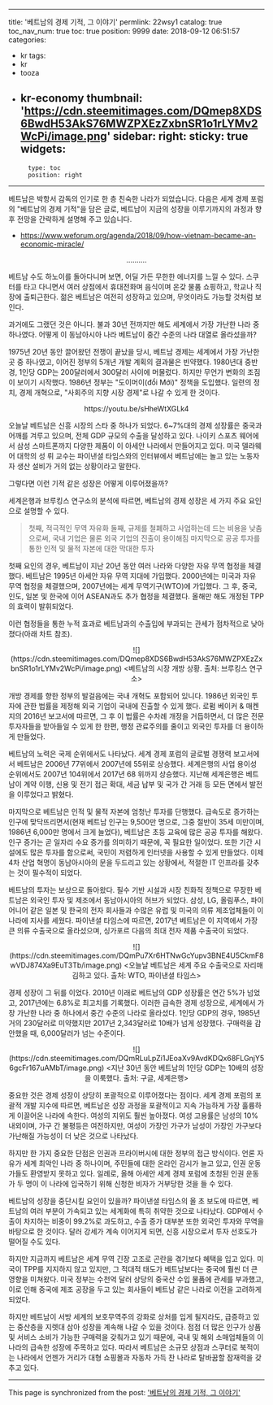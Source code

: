 
---
title: '베트남의 경제 기적, 그 이야기'
permlink: 22wsy1
catalog: true
toc_nav_num: true
toc: true
position: 9999
date: 2018-09-12 06:51:57
categories:
- kr
tags:
- kr
- tooza
- kr-economy
thumbnail: 'https://cdn.steemitimages.com/DQmep8XDS6BwdH53AkS76MWZPXEzZxbnSR1o1rLYMv2WcPi/image.png'
sidebar:
    right:
        sticky: true
widgets:
    -
        type: toc
        position: right
---


베트남은 박항서 감독의 인기로  한 층 친숙한 나라가 되었습니다.  다음은 세계 경제 포럼의 "베트남의 경제 기적"을 담은 글로, 베트남이 지금의 성장을 이루기까지의 과정과 향후 전망을 간략하게 설명해 주고 있습니다. 

- https://www.weforum.org/agenda/2018/09/how-vietnam-became-an-economic-miracle/

<center>
..........
</center>

베트남 수도 하노이를 돌아다니며 보면, 어딜 가든 무한한 에너지를 느낄 수 있다. 스쿠터를 타고 다니면서 여러 상점에서 휴대전화며 음식이며 온갖 물품 쇼핑하고, 학교나 직장에 출퇴근한다. 젊은 베트남은 여전히 성장하고 있으며, 무엇이라도 가능할 것처럼 보인다.  

과거에도 그랬던 것은 아니다. 불과 30년 전까지만 해도 세계에서 가장 가난한 나라 중 하나였다. 어떻게 이 동남아시아 나라 베트남이 중간 수준의 나라 대열로 올라섰을까? 

1975년 20년 동안 끌어왔던 전쟁이 끝났을 당시, 베트남 경제는 세계에서 가장 가난한 곳 중 하나였고, 이어진 정부의 5개년 개발 계획의 결과물은 빈약했다. 1980년대 중반경, 1인당 GDP는 200달러에서 300달러 사이에 머물렀다. 하지만 무언가 변화의 조짐이 보이기 시작했다. 1986년 정부는 "도이머이(đổi Mới)" 정책을 도입했다. 일련의 정치, 경제 개혁으로, "사회주의 지향 시장 경제"로 나갈 수 있게 한 것이다.  

<center>
https://youtu.be/sHheWtXGLk4
</center>

오늘날 베트남은 신흥 시장의  스타 중 하나가 되었다. 6~7%대의 경제 성장률은 중국과 어깨를 겨루고 있으며, 전체 GDP 규모의 수출을 달성하고 있다. 나이키 스포츠 웨어에서 삼성 스마트폰까지 다양한 제품이 이 아세안 나라에서 만들어지고 있다. 미국 델라웨어 대학의 성 뤼 교수는 파이낸셜 타임스와의 인터뷰에서 베트남에는 놀고 있는 노동자자 생산 설비가 거의 없는 상황이라고 말한다. 

그렇다면 이런 기적 같은 성장은 어떻게 이루어졌을까?  

세계은행과 브루킹스 연구소의 분석에 따르면, 베트남의 경제 성장은 세 가지 주요 요인으로 설명할 수 있다.  

>첫째, 적극적인 무역 자유화 
>둘째, 규제를 철폐하고 사업하는데 드는 비용을 낮춤으로써, 국내 기업은 물론 외국 기업의 진출이 용이해짐 
>마지막으로 공공 투자를 통한 인적 및 물적 자본에 대한 막대한 투자 

첫째 요인의 경우, 베트남이 지난 20년 동안 여러 나라와 다양한 자유 무역 협정을 체결했다. 베트남은 1995년 아세안 자유 무역 지대에 가입했다. 2000년에는 미국과 자유 무역 협정을 체결했으며, 2007년에는 세계 무역기구(WTO)에 가입했다. 그 후, 중국, 인도, 일본 및 한국에 이어 ASEAN과도 추가 협정을 체결했다. 올해만 해도 개정된 TPP의 효력이 발휘되었다. 

이런 협정들을 통한 누적 효과로 베트남과의 수출입에 부과되는 관세가 점차적으로 낮아졌다(아래 차트 참조). 

<center> 
![](https://cdn.steemitimages.com/DQmep8XDS6BwdH53AkS76MWZPXEzZxbnSR1o1rLYMv2WcPi/image.png)
<베트남의 시장 개방 상황. 출처: 브루킹스 연구소>
</center> 

개방 경제를 향한 정부의 발걸음에는 국내 개혁도 포함되어 있니다. 1986년 외국인 투자에 관한 법률을 제정해 외국 기업이 국내에 진출할 수 있게 했다. 로펌 베이커 & 매켄지의 2016년 보고서에 따르면, 그 후 이 법률은 수차례 개정을 거듭하면서, 더 많은 전문 투자자들을 받아들일 수 있게 한 한편, 행정 관료주의를 줄이고 외국인 투자를 더 용이하게 만들었다.  

베트남의 노력은 국제 순위에서도 나타났다. 세계 경제 포럼의 글로벌 경쟁력 보고서에서 베트남은 2006년 77위에서 2007년에 55위로 상승했다. 세계은행의 사업 용이성 순위에서도 2007년 104위에서 2017년 68 위까지 상승했다. 지난해 세계은행은 베트남이 계약 이행, 신용 및 전기 접근 확대, 세금 납부 및 국가 간 거래 등 모든 면에서 발전을 이루었다고 밝혔다.  

마지막으로 베트남은 인적 및 물적 자본에 엄청난 투자를 단행했다. 급속도로 증가하는 인구에 맞닥뜨리면서(현재 베트남 인구는 9,500만 명으로, 그중 절반이 35세 미만이며, 1986년 6,000만 명에서 크게 늘었다),  베트남은 초등 교육에 많은 공공 투자를 해왔다. 인구 증가는 곧 일자리 수요 증가를 의미하기 때문에, 꼭 필요한 일이었다. 또한 기간 시설에도 많은 투자를 함으로써, 국민이 저렴하게 인터넷을 사용할 수 있게 만들었다. 이제 4차 산업 혁명이 동남아시아의 문을 두드리고 있는 상황에서, 적절한 IT 인프라를 갖추는 것이 필수적이 되었다. 

베트남의 투자는 보상으로 돌아왔다. 필수 기반 시설과 시장 친화적 정책으로 무장한 베트남은 외국인 투자 및 제조에서 동남아시아의 허브가 되었다. 삼성, LG, 올림푸스, 파이어니어 같은 일본 및 한국의 전자 회사들과 수많은 유럽 및 미국의 의류 제조업체들이 이 나라에 지사를 세웠다. 파이낸셜 타임스에 따르면, 2017년 베트남은 이 지역에서 가장 큰 의류 수출국으로 올라섰으며, 싱가포르 다음의 최대  전자 제품 수출국이 되었다.

<center>
![](https://cdn.steemitimages.com/DQmPu7Xr6HTNwGcYupv3BNE4U5CkmF8wVDJ874Xa9EuT3Tb/image.png)
<오늘날 베트남은 세계 주요 수출국으로 자리매김하고 있다. 출처: WTO, 파이낸셜 타임스>
</center>

경제 성장이 그 뒤를 이었다. 2010년 이래로 베트남의 GDP 성장률은 연간 5%가 넘었고, 2017년에는 6.8%로 최고치를 기록했다. 이러한 급속한 경제 성장으로, 세계에서 가장 가난한 나라 중 하나에서 중간 수준의 나라로 올라섰다. 1인당 GDP의 경우, 1985년 거의 230달러로 미약했지만 2017년 2,343달러로 10배가 넘게 성장했다. 구매력을 감안했을 때, 6,000달러가 넘는 수준이다.  

<center>
![](https://cdn.steemitimages.com/DQmRLuLpZi1JEoaXv9AvdKDQx68FLGnjY56gcFr167uAMbT/image.png)
<지난 30년 동안 베트남의 1인당 GDP는 10배의 성장을 이룩했다. 출처: 구글, 세계은행>
</center>

중요한 것은 경제 성장이 상당히 포괄적으로 이루어졌다는 점이다. 세계 경제 포럼의 포괄적 개발 지수에 따르면, 베트남은 성장 과정을 포괄적이고 지속 가능하게 가장 훌륭하게 이끌어온  나라에 속한다. 여성의 지위도 훨씬 높아졌다. 여성 고용률은 남성의 10% 내외이며, 가구 간 불평등은 여전하지만, 여성이 가장인 가구가 남성이 가장인 가구보다 가난해질 가능성이 더 낮은 것으로 나타났다.  

하지만 한 가지 중요한 단점은 인권과 프라이버시에 대한 정부의 접근 방식이다. 언론 자유가 세계 최악인 나라 중 하나이며, 주민들에 대한 온라인 감시가 늘고 있고, 인권 운동가들도 환영받지 못하고 있다. 일례로, 올해 아세안 세계 경제 포럼에 초청된 인권 운동가 두 명이 이 나라에 입국하기 위해 신청한 비자가 거부당한 것을 들 수 있다. 

베트남의 성장을 중단시킬 요인이 있을까? 파이낸셜 타임스의 올 초 보도에 따르면, 베트남의 여러 부분이 가속되고 있는 세계화에 특히 취약한 것으로 나타났다. GDP에서 수출이 차지하는 비중이 99.2%로 과도하고, 수출 증가 대부분 또한 외국인 투자와 무역을 바탕으로 한 것이다. 달러 강세가 계속 이어지게 되면, 신흥 시장으로서 투자 선호도가 떨어질 수도 있다.  

하지만 지금까지 베트남은 세계 무역 긴장 고조로 곤란을 겪기보다 혜택을 입고 있다.  미국이 TPP를 지지하지 않고 있지만, 그 적대적 태도가 베트남보다는 중국에 훨씬 더 큰 영향을 미쳐왔다. 미국 정부는 수천억 달러 상당의 중국산 수입 물품에 관세를 부과했고, 이로 인해 중국에 제조 공장을 두고 있는 회사들이 베트남 같은 나라로 이전을 고려하게 되었다. 

하지만 베트남이 서방 세계의 보호무역주의 강화로 상처를 입게 될지라도, 급증하고 있는 중산층을 지렛대 삼아 성장을 계속해 나갈 수 있을 것이다. 점점 더 많은 인구가 상품 및 서비스 소비가 가능한 구매력을 갖춰가고 있기 때문에, 국내 및 해외 소매업체들의 이 나라의 급속한 성장에 주목하고 있다. 따라서 베트남은 소규모 상점과 스쿠터로 북적이는 나라에서 언젠가 거리가 대형 쇼핑몰과 자동차 가득 찬 나라로 탈바꿈할 잠재력을 갖추고 있다.

- - -

This page is synchronized from the post: ['베트남의 경제 기적, 그 이야기'](https://steemit.com/@pius.pius/22wsy1)
